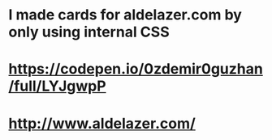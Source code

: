 # I made cards for aldelazer.com by only using internal CSS
# https://codepen.io/0zdemir0guzhan/full/LYJgwpP
# http://www.aldelazer.com/
